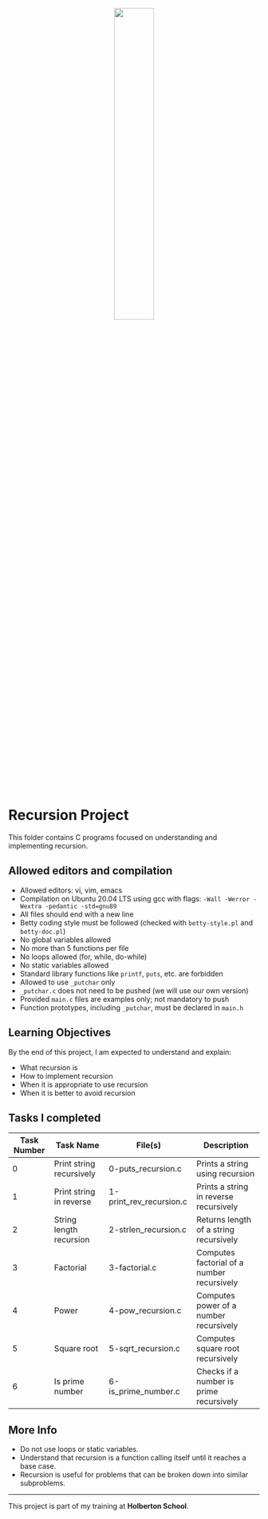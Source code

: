 <p align="center">
   <img src="https://github.com/user-attachments/assets/7d564981-cb81-43e7-819a-25ffcfc5bd72" width="40%" height="40%"/>
</p>

# Recursion Project

This folder contains C programs focused on understanding and implementing recursion.

## Allowed editors and compilation

- Allowed editors: vi, vim, emacs  
- Compilation on Ubuntu 20.04 LTS using gcc with flags: `-Wall -Werror -Wextra -pedantic -std=gnu89`  
- All files should end with a new line  
- Betty coding style must be followed (checked with `betty-style.pl` and `betty-doc.pl`)  
- No global variables allowed  
- No more than 5 functions per file  
- No loops allowed (for, while, do-while)  
- No static variables allowed  
- Standard library functions like `printf`, `puts`, etc. are forbidden  
- Allowed to use `_putchar` only  
- `_putchar.c` does not need to be pushed (we will use our own version)  
- Provided `main.c` files are examples only; not mandatory to push  
- Function prototypes, including `_putchar`, must be declared in `main.h`  

## Learning Objectives

By the end of this project, I am expected to understand and explain:

- What recursion is  
- How to implement recursion  
- When it is appropriate to use recursion  
- When it is better to avoid recursion  

## Tasks I completed

| Task Number | Task Name               | File(s)                    | Description                        |
|-------------|-------------------------|----------------------------|----------------------------------|
| 0           | Print string recursively | 0-puts_recursion.c          | Prints a string using recursion   |
| 1           | Print string in reverse  | 1-print_rev_recursion.c     | Prints a string in reverse recursively |
| 2           | String length recursion  | 2-strlen_recursion.c        | Returns length of a string recursively |
| 3           | Factorial               | 3-factorial.c               | Computes factorial of a number recursively |
| 4           | Power                   | 4-pow_recursion.c           | Computes power of a number recursively |
| 5           | Square root             | 5-sqrt_recursion.c          | Computes square root recursively  |
| 6           | Is prime number         | 6-is_prime_number.c         | Checks if a number is prime recursively |

## More Info

- Do not use loops or static variables.  
- Understand that recursion is a function calling itself until it reaches a base case.  
- Recursion is useful for problems that can be broken down into similar subproblems.

---

This project is part of my training at **Holberton School**.
